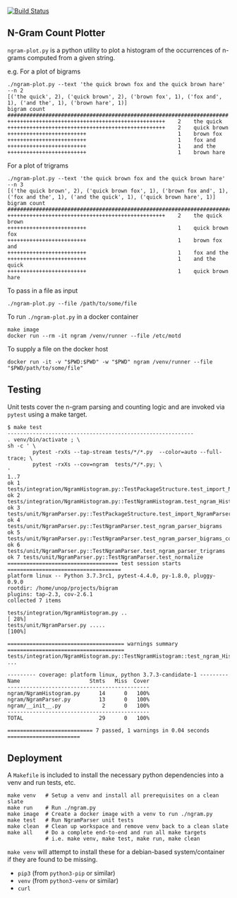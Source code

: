 [![Build Status](https://travis-ci.org/shalomb/ngram-counter.svg?branch=master)](https://travis-ci.org/shalomb/ngram-counter)

## N-Gram Count Plotter

`ngram-plot.py` is a python utility to plot a histogram of the occurrences of
n-grams computed from a given string.

e.g. For a plot of bigrams

```
./ngram-plot.py --text 'the quick brown fox and the quick brown hare' --n 2
[('the quick', 2), ('quick brown', 2), ('brown fox', 1), ('fox and', 1), ('and the', 1), ('brown hare', 1)]
bigram count
######################################################################
++++++++++++++++++++++++++++++++++++++++++++++++++    2    the quick
++++++++++++++++++++++++++++++++++++++++++++++++++    2    quick brown
+++++++++++++++++++++++++                             1    brown fox
+++++++++++++++++++++++++                             1    fox and
+++++++++++++++++++++++++                             1    and the
+++++++++++++++++++++++++                             1    brown hare
```

For a plot of trigrams

```
./ngram-plot.py --text 'the quick brown fox and the quick brown hare' --n 3
[('the quick brown', 2), ('quick brown fox', 1), ('brown fox and', 1), ('fox and the', 1), ('and the quick', 1), ('quick brown hare', 1)]
bigram count
###########################################################################
++++++++++++++++++++++++++++++++++++++++++++++++++    2    the quick brown
+++++++++++++++++++++++++                             1    quick brown fox
+++++++++++++++++++++++++                             1    brown fox and
+++++++++++++++++++++++++                             1    fox and the
+++++++++++++++++++++++++                             1    and the quick
+++++++++++++++++++++++++                             1    quick brown hare
```

To pass in a file as input

```
./ngram-plot.py --file /path/to/some/file
```

To run `./ngram-plot.py` in a docker container

```
make image
docker run --rm -it ngram /venv/runner --file /etc/motd
```

To supply a file on the docker host
```
docker run -it -v "$PWD:$PWD" -w "$PWD" ngram /venv/runner --file "$PWD/path/to/some/file"
```

## Testing

Unit tests cover the n-gram parsing and counting logic and are invoked via `pytest`
using a make target.

```
$ make test
-----------------------------------------------------------
. venv/bin/activate ; \
sh -c ' \
        pytest -rxXs --tap-stream tests/*/*.py  --color=auto --full-trace; \
        pytest -rxXs --cov=ngram  tests/*/*.py; \
'
1..7
ok 1 tests/integration/NgramHistogram.py::TestPackageStructure.test_import_NgramHistogram
ok 2 tests/integration/NgramHistogram.py::TestNgramHistogram.test_ngram_Histogram
ok 3 tests/unit/NgramParser.py::TestPackageStructure.test_import_NgramParser
ok 4 tests/unit/NgramParser.py::TestNgramParser.test_ngram_parser_bigrams
ok 5 tests/unit/NgramParser.py::TestNgramParser.test_ngram_parser_bigrams_complex
ok 6 tests/unit/NgramParser.py::TestNgramParser.test_ngram_parser_trigrams
ok 7 tests/unit/NgramParser.py::TestNgramParser.test_normalize
=================================== test session starts ====================================
platform linux -- Python 3.7.3rc1, pytest-4.4.0, py-1.8.0, pluggy-0.9.0
rootdir: /home/unop/projects/bigram
plugins: tap-2.3, cov-2.6.1
collected 7 items

tests/integration/NgramHistogram.py ..                                               [ 28%]
tests/unit/NgramParser.py .....                                                      [100%]

===================================== warnings summary =====================================
tests/integration/NgramHistogram.py::TestNgramHistogram::test_ngram_Histogram
...

--------- coverage: platform linux, python 3.7.3-candidate-1 ---------
Name                      Stmts   Miss  Cover
---------------------------------------------
ngram/NgramHistogram.py      14      0   100%
ngram/NgramParser.py         13      0   100%
ngram/__init__.py             2      0   100%
---------------------------------------------
TOTAL                        29      0   100%

=========================== 7 passed, 1 warnings in 0.04 seconds =======================
```

## Deployment

A `Makefile` is included to install the necessary python dependencies
into a venv and run tests, etc.

```
make venv   # Setup a venv and install all prerequisites on a clean slate
make run    # Run ./ngram.py
make image  # Create a docker image with a venv to run ./ngram.py
make test   # Run NgramParser unit tests
make clean  # Clean up workspace and remove venv back to a clean slate
make all    # Do a complete end-to-end and run all make targets
            # i.e. make venv, make test, make run, make clean
```

`make venv` will attempt to install these for a debian-based system/container
if they are found to be missing.

* `pip3` (from `python3-pip` or similar)
* `venv` (from `python3-venv` or similar)
* `curl`

